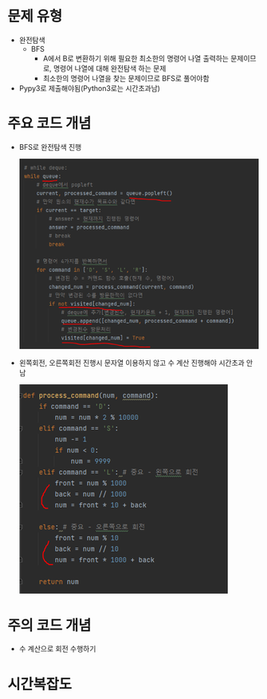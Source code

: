# 문제 유형
- 완전탐색
  - BFS
    - A에서 B로 변환하기 위해 필요한 최소한의 명령어 나열 출력하는 문제이므로, 명령어 나열에 대해 완전탐색 하는 문제
    - 최소한의 명령어 나열을 찾는 문제이므로 BFS로 풀어야함
- Pypy3로 제출해야됨(Python3로는 시간초과남)

# 주요 코드 개념
- BFS로 완전탐색 진행

  ![img.png](../../../이미지/DLSR_1.png)

- 왼쪽회전, 오른쪽회전 진행시 문자열 이용하지 않고 수 계산 진행해야 시간초과 안남

  ![img_1.png](../../../이미지/DLSR_2.png)

# 주의 코드 개념
- 수 계산으로 회전 수행하기

# 시간복잡도